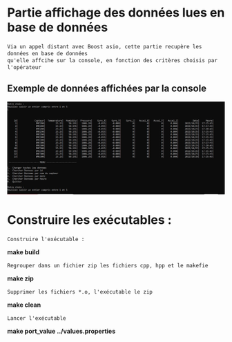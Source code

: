 # Partie affichage des données lues en base de données


```
Via un appel distant avec Boost asio, cette partie recupère les données en base de données
qu'elle affcihe sur la console, en fonction des critères choisis par l'opérateur
```

## Exemple de données affichées par la console

![My Image](../pictures/display_datas.jpg)

# Construire les exécutables :

```
Construire l'exécutable : 
```
**make build** 
```
Regrouper dans un fichier zip les fichiers cpp, hpp et le makefie
```
**make zip**
```
Supprimer les fichiers *.o, l'exécutable le zip
```
**make clean**
```
Lancer l'exécutable
```
**make port_value ../values.properties**

